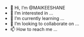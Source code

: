 - 👋 Hi, I’m @MAIKEESHANE
- 👀 I’m interested in ...
- 🌱 I’m currently learning ...
- 💞️ I’m looking to collaborate on ...
- 📫 How to reach me ...

<!---
MAIKEESHANE/MAIKEESHANE is a ✨ special ✨ repository because its `README.md` (this file) appears on your GitHub profile.
You can click the Preview link to take a look at your changes.
--->
